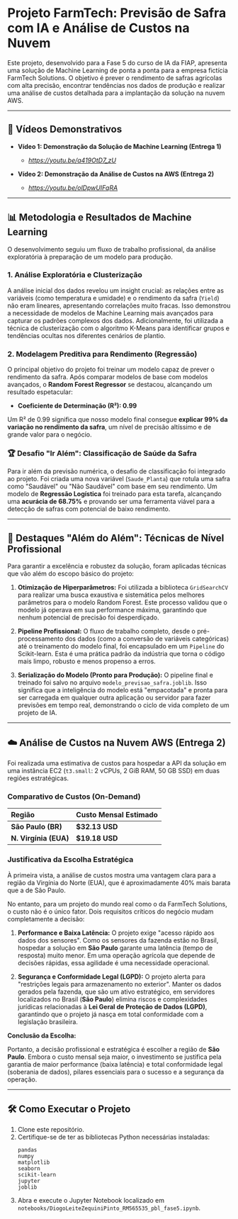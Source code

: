 # Projeto FarmTech: Previsão de Safra com IA e Análise de Custos na Nuvem

Este projeto, desenvolvido para a Fase 5 do curso de IA da FIAP, apresenta uma solução de Machine Learning de ponta a ponta para a empresa fictícia FarmTech Solutions. O objetivo é prever o rendimento de safras agrícolas com alta precisão, encontrar tendências nos dados de produção e realizar uma análise de custos detalhada para a implantação da solução na nuvem AWS.

-----

## 🎥 Vídeos Demonstrativos

  * **Vídeo 1: Demonstração da Solução de Machine Learning (Entrega 1)**

      * *https://youtu.be/a419OtD7_zU*

  * **Vídeo 2: Demonstração da Análise de Custos na AWS (Entrega 2)**

      * *https://youtu.be/olDpwUIFqRA*

-----

## 📊 Metodologia e Resultados de Machine Learning

O desenvolvimento seguiu um fluxo de trabalho profissional, da análise exploratória à preparação de um modelo para produção.

### 1\. Análise Exploratória e Clusterização

A análise inicial dos dados revelou um insight crucial: as relações entre as variáveis (como temperatura e umidade) e o rendimento da safra (`Yield`) não eram lineares, apresentando correlações muito fracas. Isso demonstrou a necessidade de modelos de Machine Learning mais avançados para capturar os padrões complexos dos dados. Adicionalmente, foi utilizada a técnica de clusterização com o algoritmo K-Means para identificar grupos e tendências ocultas nos diferentes cenários de plantio.

### 2\. Modelagem Preditiva para Rendimento (Regressão)

O principal objetivo do projeto foi treinar um modelo capaz de prever o rendimento da safra. Após comparar modelos de base com modelos avançados, o **Random Forest Regressor** se destacou, alcançando um resultado espetacular:

  * **Coeficiente de Determinação (R²): 0.99**

Um R² de 0.99 significa que nosso modelo final consegue **explicar 99% da variação no rendimento da safra**, um nível de precisão altíssimo e de grande valor para o negócio.

### 🏆 Desafio "Ir Além": Classificação de Saúde da Safra

Para ir além da previsão numérica, o desafio de classificação foi integrado ao projeto. Foi criada uma nova variável (`Saude_Planta`) que rotula uma safra como "Saudável" ou "Não Saudável" com base em seu rendimento. Um modelo de **Regressão Logística** foi treinado para esta tarefa, alcançando uma **acurácia de 68.75%** e provando ser uma ferramenta viável para a detecção de safras com potencial de baixo rendimento.

-----

## 🚀 Destaques "Além do Além": Técnicas de Nível Profissional

Para garantir a excelência e robustez da solução, foram aplicadas técnicas que vão além do escopo básico do projeto:

1.  **Otimização de Hiperparâmetros:** Foi utilizada a biblioteca `GridSearchCV` para realizar uma busca exaustiva e sistemática pelos melhores parâmetros para o modelo Random Forest. Este processo validou que o modelo já operava em sua performance máxima, garantindo que nenhum potencial de precisão foi desperdiçado.

2.  **Pipeline Profissional:** O fluxo de trabalho completo, desde o pré-processamento dos dados (como a conversão de variáveis categóricas) até o treinamento do modelo final, foi encapsulado em um `Pipeline` do Scikit-learn. Esta é uma prática padrão da indústria que torna o código mais limpo, robusto e menos propenso a erros.

3.  **Serialização do Modelo (Pronto para Produção):** O pipeline final e treinado foi salvo no arquivo `modelo_previsao_safra.joblib`. Isso significa que a inteligência do modelo está "empacotada" e pronta para ser carregada em qualquer outra aplicação ou servidor para fazer previsões em tempo real, demonstrando o ciclo de vida completo de um projeto de IA.

-----

## ☁️ Análise de Custos na Nuvem AWS (Entrega 2)

Foi realizada uma estimativa de custos para hospedar a API da solução em uma instância EC2 (`t3.small`: 2 vCPUs, 2 GiB RAM, 50 GB SSD) em duas regiões estratégicas.

### Comparativo de Custos (On-Demand)

| Região | Custo Mensal Estimado |
| :--- | :--- |
| **São Paulo (BR)** | **$32.13 USD** |
| **N. Virgínia (EUA)**| **$19.18 USD** |

### Justificativa da Escolha Estratégica

À primeira vista, a análise de custos mostra uma vantagem clara para a região da Virgínia do Norte (EUA), que é aproximadamente 40% mais barata que a de São Paulo.

No entanto, para um projeto do mundo real como o da FarmTech Solutions, o custo não é o único fator. Dois requisitos críticos do negócio mudam completamente a decisão:

1.  **Performance e Baixa Latência:** O projeto exige "acesso rápido aos dados dos sensores". Como os sensores da fazenda estão no Brasil, hospedar a solução em **São Paulo** garante uma latência (tempo de resposta) muito menor. Em uma operação agrícola que depende de decisões rápidas, essa agilidade é uma necessidade operacional.

2.  **Segurança e Conformidade Legal (LGPD):** O projeto alerta para "restrições legais para armazenamento no exterior". Manter os dados gerados pela fazenda, que são um ativo estratégico, em servidores localizados no Brasil (**São Paulo**) elimina riscos e complexidades jurídicas relacionadas à **Lei Geral de Proteção de Dados (LGPD)**, garantindo que o projeto já nasça em total conformidade com a legislação brasileira.

**Conclusão da Escolha:**

Portanto, a decisão profissional e estratégica é escolher a região de **São Paulo**. Embora o custo mensal seja maior, o investimento se justifica pela garantia de maior performance (baixa latência) e total conformidade legal (soberania de dados), pilares essenciais para o sucesso e a segurança da operação.

-----

## 🛠️ Como Executar o Projeto

1.  Clone este repositório.
2.  Certifique-se de ter as bibliotecas Python necessárias instaladas:
    ```
    pandas
    numpy
    matplotlib
    seaborn
    scikit-learn
    jupyter
    joblib
    ```
3.  Abra e execute o Jupyter Notebook localizado em `notebooks/DiogoLeiteZequiniPinto_RM565535_pbl_fase5.ipynb`.